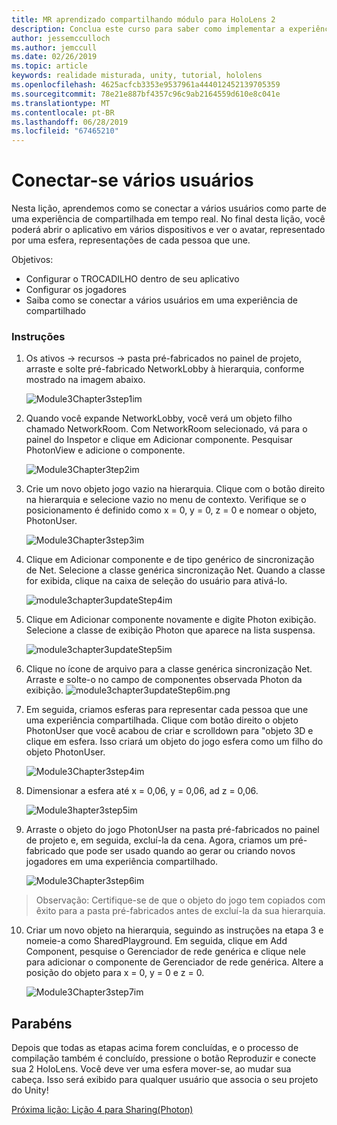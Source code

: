 ```yaml
---
title: MR aprendizado compartilhando módulo para HoloLens 2
description: Conclua este curso para saber como implementar a experiências compartilhadas com vários usuários dentro de um aplicativo de 2 HoloLens.
author: jessemcculloch
ms.author: jemccull
ms.date: 02/26/2019
ms.topic: article
keywords: realidade misturada, unity, tutorial, hololens
ms.openlocfilehash: 4625acfcb3353e9537961a444012452139705359
ms.sourcegitcommit: 78e21e887bf4357c96c9ab2164559d610e8c041e
ms.translationtype: MT
ms.contentlocale: pt-BR
ms.lasthandoff: 06/28/2019
ms.locfileid: "67465210"
---
```

# <a name="connecting-multiple-users"></a>**Conectar-se vários usuários** 

Nesta lição, aprendemos como se conectar a vários usuários como parte de uma experiência de compartilhada em tempo real. No final desta lição, você poderá abrir o aplicativo em vários dispositivos e ver o avatar, representado por uma esfera, representações de cada pessoa que une. 

Objetivos:

- Configurar o TROCADILHO dentro de seu aplicativo
- Configurar os jogadores
- Saiba como se conectar a vários usuários em uma experiência de compartilhado

### <a name="instructions"></a>Instruções

1. Os ativos -> recursos -> pasta pré-fabricados no painel de projeto, arraste e solte pré-fabricado NetworkLobby à hierarquia, conforme mostrado na imagem abaixo.


   ![Module3Chapter3step1im](images/module3chapter3step1im.PNG)

2. Quando você expande NetworkLobby, você verá um objeto filho chamado NetworkRoom. Com NetworkRoom selecionado, vá para o painel do Inspetor e clique em Adicionar componente. Pesquisar PhotonView e adicione o componente.

   ![Module3Chapter3tep2im](images/module3chapter3step2im.PNG)

3. Crie um novo objeto jogo vazio na hierarquia. Clique com o botão direito na hierarquia e selecione vazio no menu de contexto. Verifique se o posicionamento é definido como x = 0, y = 0, z = 0 e nomear o objeto, PhotonUser.

   ![Module3Chapter3step3im](images/module3chapter3step3im.PNG)

4. Clique em Adicionar componente e de tipo genérico de sincronização de Net. Selecione a classe genérica sincronização Net. Quando a classe for exibida, clique na caixa de seleção do usuário para ativá-lo. 

   ![module3chapter3updateStep4im](images/module3chapter3updateStep4im.png)

5. Clique em Adicionar componente novamente e digite Photon exibição. Selecione a classe de exibição Photon que aparece na lista suspensa.

   ![module3chapter3updateStep5im](images/module3chapter3updateStep5im.png)

6. Clique no ícone de arquivo para a classe genérica sincronização Net. Arraste e solte-o no campo de componentes observada Photon da exibição. ![module3chapter3updateStep6im.png](images/module3chapter3updateStep6im.png) 

7. Em seguida, criamos esferas para representar cada pessoa que une uma experiência compartilhada. Clique com botão direito o objeto PhotonUser que você acabou de criar e scrolldown para "objeto 3D e clique em esfera. Isso criará um objeto do jogo esfera como um filho do objeto PhotonUser.

   ![Module3Chapter3step4im](images/module3chapter3step4im.PNG)

8. Dimensionar a esfera até x = 0,06, y = 0,06, ad z = 0,06.

   ![Module3hapter3step5im](images/module3chapter3step5im.PNG)

9. Arraste o objeto do jogo PhotonUser na pasta pré-fabricados no painel de projeto e, em seguida, excluí-la da cena. Agora, criamos um pré-fabricado que pode ser usado quando ao gerar ou criando novos jogadores em uma experiência compartilhado.

   ![Module3Chapter3step6im](images/module3chapter3step6im.PNG)

> Observação: Certifique-se de que o objeto do jogo tem copiados com êxito para a pasta pré-fabricados antes de excluí-la da sua hierarquia.

10. Criar um novo objeto na hierarquia, seguindo as instruções na etapa 3 e nomeie-a como SharedPlayground. Em seguida, clique em Add Component, pesquise o Gerenciador de rede genérica e clique nele para adicionar o componente de Gerenciador de rede genérica. Altere a posição do objeto para x = 0, y = 0 e z = 0.

    ![Module3Chapter3step7im](images/module3chapter3step7im.PNG)


## <a name="congratulations"></a>Parabéns

Depois que todas as etapas acima forem concluídas, e o processo de compilação também é concluído, pressione o botão Reproduzir e conecte sua 2 HoloLens. Você deve ver uma esfera mover-se, ao mudar sua cabeça. Isso será exibido para qualquer usuário que associa o seu projeto do Unity!

[Próxima lição: Lição 4 para Sharing(Photon)](mrlearning-sharing(photon)-ch4.md)

